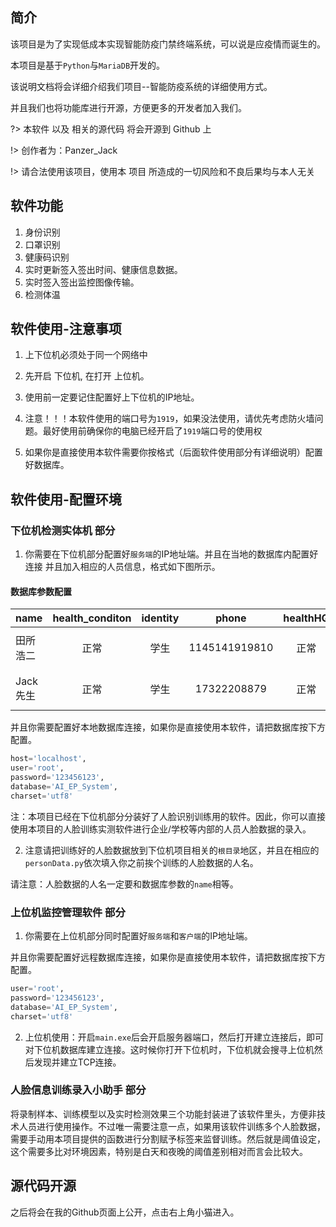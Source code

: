 ## 简介

该项目是为了实现低成本实现智能防疫门禁终端系统，可以说是应疫情而诞生的。

本项目是基于`Python`与`MariaDB`开发的。

该说明文档将会详细介绍我们项目--智能防疫系统的详细使用方式。

并且我们也将功能库进行开源，方便更多的开发者加入我们。

?> 本软件 以及 相关的源代码 将会开源到 Github 上

!> 创作者为：Panzer_Jack

!> 请合法使用该项目，使用本 项目 所造成的一切风险和不良后果均与本人无关

## 软件功能
1. 身份识别
2. 口罩识别
3. 健康码识别
4. 实时更新签入签出时间、健康信息数据。
5. 实时签入签出监控图像传输。
6. 检测体温

## 软件使用-注意事项

1. 上下位机必须处于同一个网络中

2. 先开启 下位机, 在打开 上位机。

3. 使用前一定要记住配置好上下位机的IP地址。

4. 注意！！！本软件使用的端口号为`1919`，如果没法使用，请优先考虑防火墙问题。最好使用前确保你的电脑已经开启了`1919`端口号的使用权

5. 如果你是直接使用本软件需要你按格式（后面软件使用部分有详细说明）配置好数据库。

## 软件使用-配置环境

### 下位机检测实体机 部分
1. 你需要在下位机部分配置好`服务端`的IP地址端。并且在当地的数据库内配置好连接 并且加入相应的人员信息，格式如下图所示。

#### 数据库参数配置

| name         | health_conditon | identity | phone           | healthHQ | temperation | checked | checkTime |
| ------- | :--------: | :----------: | :----------: | :----------: | :----------: | :----------: | :----------: |
| 田所浩二     | 正常            | 学生     |   1145141919810 | 正常     |       36.10 | 签出    | 2022-10-31 08:26:48 |
| Jack先生     | 正常            | 学生     |     17322208879 | 正常     |       36.50 | 签出    | 2022-10-31 09:32:14 |

并且你需要配置好本地数据库连接，如果你是直接使用本软件，请把数据库按下方配置。
```python
host='localhost',
user='root',
password='123456123',
database='AI_EP_System',
charset='utf8'
```

注：本项目已经在下位机部分分装好了人脸识别训练用的软件。因此，你可以直接使用本项目的人脸训练实测软件进行企业/学校等内部的人员人脸数据的录入。

2. 注意请把训练好的人脸数据放到下位机项目相关的`根目录`地区，并且在相应的`personData.py`依次填入你之前挨个训练的人脸数据的人名。

请注意：人脸数据的人名一定要和数据库参数的`name`相等。

### 上位机监控管理软件 部分
1. 你需要在上位机部分同时配置好`服务端`和`客户端`的IP地址端。

并且你需要配置好远程数据库连接，如果你是直接使用本软件，请把数据库按下方配置。
```python
user='root',
password='123456123',
database='AI_EP_System',
charset='utf8'
```

2. 上位机使用：开启`main.exe`后会开启服务器端口，然后打开建立连接后，即可对下位机数据库建立连接。这时候你打开下位机时，下位机就会搜寻上位机然后发现并建立TCP连接。

### 人脸信息训练录入小助手 部分

将录制样本、训练模型以及实时检测效果三个功能封装进了该软件里头，方便非技术人员进行使用操作。不过唯一需要注意一点，如果用该软件训练多个人脸数据，需要手动用本项目提供的函数进行分割赋予标签来监督训练。然后就是阈值设定，这个需要多比对环境因素，特别是白天和夜晚的阈值差别相对而言会比较大。



## 源代码开源
之后将会在我的Github页面上公开，点击右上角小猫进入。

